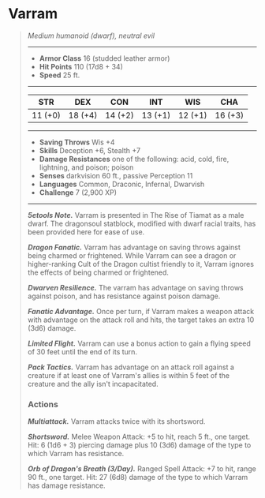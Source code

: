 # Varram
>*Medium humanoid (dwarf), neutral evil*
>___
>- **Armor Class** 16 (studded leather armor)
>- **Hit Points** 110 (17d8 + 34)
>- **Speed** 25 ft. 
>___
>|STR|DEX|CON|INT|WIS|CHA|
>|:---:|:---:|:---:|:---:|:---:|:---:|
>|11 (+0)|18 (+4)|14 (+2)|13 (+1)|12 (+1)|16 (+3)|
>___
>- **Saving Throws** Wis +4
>- **Skills** Deception +6, Stealth +7
>- **Damage Resistances** one of the following: acid, cold, fire, lightning, and poison; poison
>- **Senses** darkvision 60 ft., passive Perception 11
>- **Languages** Common, Draconic, Infernal, Dwarvish
>- **Challenge** 7 (2,900 XP)
>___
>***5etools Note.*** Varram is presented in The Rise of Tiamat as a male dwarf. The dragonsoul statblock, modified with dwarf racial traits, has been provided here for ease of use.  
>
>***Dragon Fanatic.*** Varram has advantage on saving throws against being charmed or frightened. While Varram can see a dragon or higher-ranking Cult of the Dragon cultist friendly to it, Varram ignores the effects of being charmed or frightened.  
>
>***Dwarven Resilience.*** The varram has advantage on saving throws against poison, and has resistance against poison damage.  
>
>***Fanatic Advantage.*** Once per turn, if Varram makes a weapon attack with advantage on the attack roll and hits, the target takes an extra 10 (3d6) damage.  
>
>***Limited Flight.*** Varram can use a bonus action to gain a flying speed of 30 feet until the end of its turn.  
>
>***Pack Tactics.*** Varram has advantage on an attack roll against a creature if at least one of Varram's allies is within 5 feet of the creature and the ally isn't incapacitated.  
>
>### Actions
>***Multiattack.*** Varram attacks twice with its shortsword.  
>
>***Shortsword.*** Melee Weapon Attack: +5 to hit, reach 5 ft., one target. Hit: 6 (1d6 + 3) piercing damage plus 10 (3d6) damage of the type to which Varram has resistance.  
>
>***Orb of Dragon's Breath (3/Day).*** Ranged Spell Attack: +7 to hit, range 90 ft., one target. Hit: 27 (6d8) damage of the type to which Varram has damage resistance.